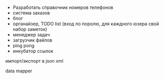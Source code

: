 - Разработать справочник номеров телефонов
- система заказов
- блог
- органайзер, TODO list (вход по поролю, для каждного
  юзера свой набор заметок)
- менеджер задач
- загрузчик файлов
- ping pong 
- инкубатор ссылок

импорт/экспорт в json xml

data mapper